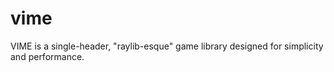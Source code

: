 # vime
VIME is a single-header, "raylib-esque" game library designed for simplicity and performance.
